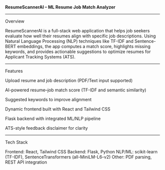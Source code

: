 **ResumeScannerAI – ML Resume Job Match Analyzer**

---

Overview

ResumeScannerAI is a full-stack web application that helps job seekers evaluate how well their resumes align with specific job descriptions. Using Natural Language Processing (NLP) techniques like TF-IDF and Sentence-BERT embeddings, the app computes a match score, highlights missing keywords, and provides actionable suggestions to optimize resumes for Applicant Tracking Systems (ATS).


---

Features

Upload resume and job description (PDF/Text input supported)

AI-powered resume–job match score (TF-IDF and semantic similarity)

Suggested keywords to improve alignment

Dynamic frontend built with React and Tailwind CSS

Flask backend with integrated ML/NLP pipeline

ATS-style feedback disclaimer for clarity


---

Tech Stack

Frontend: React, Tailwind CSS
Backend: Flask, Python
NLP/ML: scikit-learn (TF-IDF), SentenceTransformers (all-MiniLM-L6-v2)
Other: PDF parsing, REST API integration
